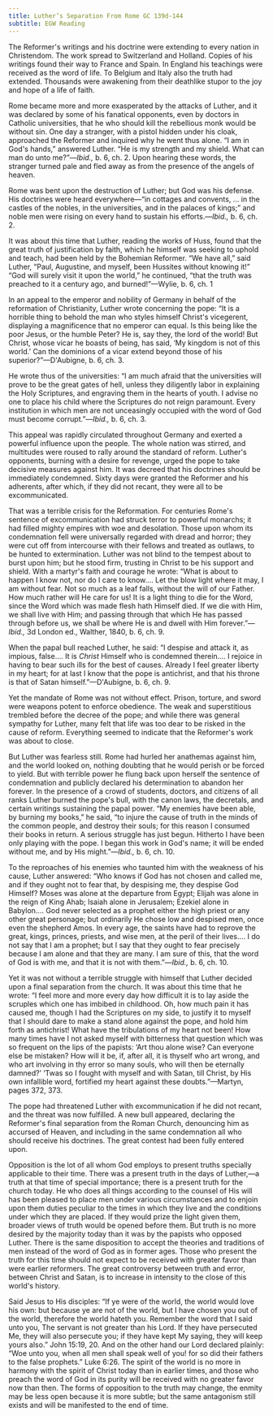 ```yaml
---
title: Luther’s Separation From Rome GC 139d-144
subtitle: EGW Reading
---
```


The Reformer's writings and his doctrine were extending to every nation in Christendom. The work spread to Switzerland and Holland. Copies of his writings found their way to France and Spain. In England his teachings were received as the word of life. To Belgium and Italy also the truth had extended. Thousands were awakening from their deathlike stupor to the joy and hope of a life of faith.

Rome became more and more exasperated by the attacks of Luther, and it was declared by some of his fanatical opponents, even by doctors in Catholic universities, that he who should kill the rebellious monk would be without sin. One day a stranger, with a pistol hidden under his cloak, approached the Reformer and inquired why he went thus alone. “I am in God's hands,” answered Luther. “He is my strength and my shield. What can man do unto me?”—_Ibid.,_ b. 6, ch. 2. Upon hearing these words, the stranger turned pale and fled away as from the presence of the angels of heaven.

Rome was bent upon the destruction of Luther; but God was his defense. His doctrines were heard everywhere—“in cottages and convents, ... in the castles of the nobles, in the universities, and in the palaces of kings;” and noble men were rising on every hand to sustain his efforts.—_Ibid.,_ b. 6, ch. 2.

It was about this time that Luther, reading the works of Huss, found that the great truth of justification by faith, which he himself was seeking to uphold and teach, had been held by the Bohemian Reformer. “We have all,” said Luther, “Paul, Augustine, and myself, been Hussites without knowing it!” “God will surely visit it upon the world,” he continued, “that the truth was preached to it a century ago, and burned!”—Wylie, b. 6, ch. 1

In an appeal to the emperor and nobility of Germany in behalf of the reformation of Christianity, Luther wrote concerning the pope: “It is a horrible thing to behold the man who styles himself Christ's vicegerent, displaying a magnificence that no emperor can equal. Is this being like the poor Jesus, or the humble Peter? He is, say they, the lord of the world! But Christ, whose vicar he boasts of being, has said, ‘My kingdom is not of this world.’ Can the dominions of a vicar extend beyond those of his superior?”—D'Aubigne, b. 6, ch. 3.

He wrote thus of the universities: “I am much afraid that the universities will prove to be the great gates of hell, unless they diligently labor in explaining the Holy Scriptures, and engraving them in the hearts of youth. I advise no one to place his child where the Scriptures do not reign paramount. Every institution in which men are not unceasingly occupied with the word of God must become corrupt.”—_Ibid.,_ b. 6, ch. 3.

This appeal was rapidly circulated throughout Germany and exerted a powerful influence upon the people. The whole nation was stirred, and multitudes were roused to rally around the standard of reform. Luther's opponents, burning with a desire for revenge, urged the pope to take decisive measures against him. It was decreed that his doctrines should be immediately condemned. Sixty days were granted the Reformer and his adherents, after which, if they did not recant, they were all to be excommunicated.

That was a terrible crisis for the Reformation. For centuries Rome's sentence of excommunication had struck terror to powerful monarchs; it had filled mighty empires with woe and desolation. Those upon whom its condemnation fell were universally regarded with dread and horror; they were cut off from intercourse with their fellows and treated as outlaws, to be hunted to extermination. Luther was not blind to the tempest about to burst upon him; but he stood firm, trusting in Christ to be his support and shield. With a martyr's faith and courage he wrote: “What is about to happen I know not, nor do I care to know.... Let the blow light where it may, I am without fear. Not so much as a leaf falls, without the will of our Father. How much rather will He care for us! It is a light thing to die for the Word, since the Word which was made flesh hath Himself died. If we die with Him, we shall live with Him; and passing through that which He has passed through before us, we shall be where He is and dwell with Him forever.”—_Ibid.,_ 3d London ed., Walther, 1840, b. 6, ch. 9.

When the papal bull reached Luther, he said: “I despise and attack it, as impious, false.... It is _Christ_ Himself who is condemned therein.... I rejoice in having to bear such ills for the best of causes. Already I feel greater liberty in my heart; for at last I know that the pope is antichrist, and that his throne is that of Satan himself.”—D'Aubigne, b. 6, ch. 9.

Yet the mandate of Rome was not without effect. Prison, torture, and sword were weapons potent to enforce obedience. The weak and superstitious trembled before the decree of the pope; and while there was general sympathy for Luther, many felt that life was too dear to be risked in the cause of reform. Everything seemed to indicate that the Reformer's work was about to close.

But Luther was fearless still. Rome had hurled her anathemas against him, and the world looked on, nothing doubting that he would perish or be forced to yield. But with terrible power he flung back upon herself the sentence of condemnation and publicly declared his determination to abandon her forever. In the presence of a crowd of students, doctors, and citizens of all ranks Luther burned the pope's bull, with the canon laws, the decretals, and certain writings sustaining the papal power. “My enemies have been able, by burning my books,” he said, “to injure the cause of truth in the minds of the common people, and destroy their souls; for this reason I consumed their books in return. A serious struggle has just begun. Hitherto I have been only playing with the pope. I began this work in God's name; it will be ended without me, and by His might.”—_Ibid.,_ b. 6, ch. 10.

To the reproaches of his enemies who taunted him with the weakness of his cause, Luther answered: “Who knows if God has not chosen and called me, and if they ought not to fear that, by despising me, they despise God Himself? Moses was alone at the departure from Egypt; Elijah was alone in the reign of King Ahab; Isaiah alone in Jerusalem; Ezekiel alone in Babylon.... God never selected as a prophet either the high priest or any other great personage; but ordinarily He chose low and despised men, once even the shepherd Amos. In every age, the saints have had to reprove the great, kings, princes, priests, and wise men, at the peril of their lives.... I do not say that I am a prophet; but I say that they ought to fear precisely because I am alone and that they are many. I am sure of this, that the word of God is with me, and that it is not with them.”—_Ibid.,_ b. 6, ch. 10.

Yet it was not without a terrible struggle with himself that Luther decided upon a final separation from the church. It was about this time that he wrote: “I feel more and more every day how difficult it is to lay aside the scruples which one has imbibed in childhood. Oh, how much pain it has caused me, though I had the Scriptures on my side, to justify it to myself that I should dare to make a stand alone against the pope, and hold him forth as antichrist! What have the tribulations of my heart not been! How many times have I not asked myself with bitterness that question which was so frequent on the lips of the papists: ‘Art thou alone wise? Can everyone else be mistaken? How will it be, if, after all, it is thyself who art wrong, and who art involving in thy error so many souls, who will then be eternally damned?’ ‘Twas so I fought with myself and with Satan, till Christ, by His own infallible word, fortified my heart against these doubts.”—Martyn, pages 372, 373.

The pope had threatened Luther with excommunication if he did not recant, and the threat was now fulfilled. A new bull appeared, declaring the Reformer's final separation from the Roman Church, denouncing him as accursed of Heaven, and including in the same condemnation all who should receive his doctrines. The great contest had been fully entered upon.

Opposition is the lot of all whom God employs to present truths specially applicable to their time. There was a present truth in the days of Luther,—a truth at that time of special importance; there is a present truth for the church today. He who does all things according to the counsel of His will has been pleased to place men under various circumstances and to enjoin upon them duties peculiar to the times in which they live and the conditions under which they are placed. If they would prize the light given them, broader views of truth would be opened before them. But truth is no more desired by the majority today than it was by the papists who opposed Luther. There is the same disposition to accept the theories and traditions of men instead of the word of God as in former ages. Those who present the truth for this time should not expect to be received with greater favor than were earlier reformers. The great controversy between truth and error, between Christ and Satan, is to increase in intensity to the close of this world's history.

Said Jesus to His disciples: “If ye were of the world, the world would love his own: but because ye are not of the world, but I have chosen you out of the world, therefore the world hateth you. Remember the word that I said unto you, The servant is not greater than his Lord. If they have persecuted Me, they will also persecute you; if they have kept My saying, they will keep yours also.” John 15:19, 20. And on the other hand our Lord declared plainly: “Woe unto you, when all men shall speak well of you! for so did their fathers to the false prophets.” Luke 6:26. The spirit of the world is no more in harmony with the spirit of Christ today than in earlier times, and those who preach the word of God in its purity will be received with no greater favor now than then. The forms of opposition to the truth may change, the enmity may be less open because it is more subtle; but the same antagonism still exists and will be manifested to the end of time.